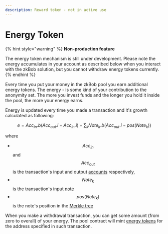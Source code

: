 ```yaml
---
description: Reward token - not in active use
---
```


# Energy Token

{% hint style="warning" %}
**Non-production feature**

The energy token mechanism is still under development. Please note the energy accumulates in your account as described below when you interact with the zkBob solution, but you cannot withdraw energy tokens currently.
{% endhint %}

Every time you put your money in the zkBob pool you earn additional energy tokens. The energy - is some kind of your contribution to the anonymity set. The more you invest funds and the longer you hold it inside the pool, the more your energy earns.

Energy is updated every time you made a transaction and it's growth calculated as following:

$$e = Acc_{in}.b (Acc_{out}.i - Acc_{in}.i) + \sum_k Note_k.b (Acc_{out}.i - pos(Note_k))$$

where

* $$Acc_{in}$$ and $$Acc_{out}$$ is the transaction's input and output [accounts](account-and-notes/accounts.md) respectively,
* $$Note_k$$ is the transaction's input [note](account-and-notes/notes.md)
* $$pos(Note_k)$$ is the note's position in the [Merkle tree](untitled/)

When you make a withdrawal transaction, you can get some amount (from zero to overall) of your energy. The pool contract will mint [energy tokens](contracts-and-circuits/voucher-token-contract.md) for the address specified in such transaction.





